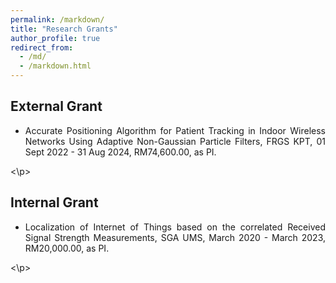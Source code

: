 ```yaml
---
permalink: /markdown/
title: "Research Grants"
author_profile: true
redirect_from: 
  - /md/
  - /markdown.html
---
```



## External Grant
* <p align="justify"> Accurate Positioning Algorithm for Patient Tracking in Indoor Wireless Networks Using Adaptive Non-Gaussian Particle Filters, FRGS KPT, 01 Sept 2022 - 31 Aug 2024, RM74,600.00, as PI.

<\p>


## Internal Grant
* <p align="justify"> Localization of Internet of Things based on the correlated Received Signal Strength Measurements, SGA UMS, March 2020 - March 2023, RM20,000.00, as PI.

<\p>



